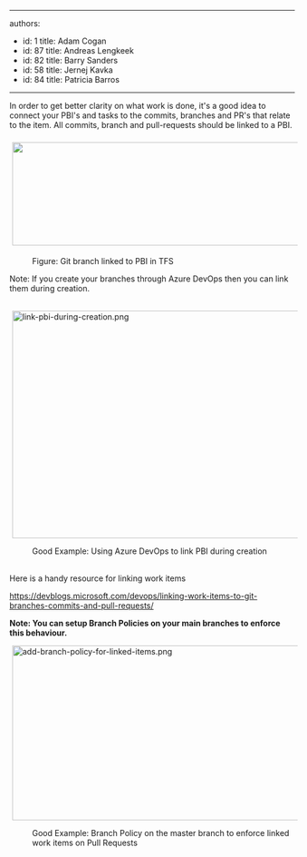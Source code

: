

---
authors:
  - id: 1
    title: Adam Cogan
  - id: 87
    title: Andreas Lengkeek
  - id: 82
    title: Barry Sanders
  - id: 58
    title: Jernej Kavka
  - id: 84
    title: Patricia Barros
---




<span class='intro'> ​​​In order to get better clarity on what work is done, it's a good idea to connect your PBI's and tasks to the commits, branches and PR's that relate to the item.&#160;All commits, branch and pull-requests should be linked to a&#160;PBI.<br>​​<br><img src="/SiteAssets/do-you-link-your-commits-to-a-pbi/link-branch-to-pbi.png" alt="" style="margin&#58;5px;width&#58;518px;height&#58;182px;" /><dd class="ssw15-rteElement-FigureGood">Figure&#58; Git branch linked to PBI in&#160;TFS<br></dd> </span>

<p class="ssw15-rteElement-Tip">Note&#58; If you create your branches through Azure DevOps then you can link them during creation.​​​​​</p><p>​<img src="/SiteAssets/do-you-link-your-commits-to-a-pbi/link-pbi-during-creation.png" alt="link-pbi-during-creation.png" style="margin&#58;0px 5px;width&#58;518px;height&#58;401px;" /></p><dd class="ssw15-rteElement-FigureGood">​Good Example&#58; Using Azure DevOps to link PBI during creation<br></dd><p><br>Here is a handy resource for linking work items<br></p><a href="https&#58;//devblogs.microsoft.com/devops/linking-work-items-to-git-branches-commits-and-pull-requests/%E2%80%8B"><p>https&#58;//devblogs.microsoft.com/devops/linking-work-items-to-git-branches-commits-and-pull-requests/​​<br></p></a>​<span style="font-weight&#58;bold;">Note&#58; </span><span style="font-weight&#58;bold;">Yo</span><span style="font-weight&#58;bold;">u can setup&#160;Branch Policies on your main branches to enforce this behaviour.</span><p><img src="/SiteAssets/do-you-link-your-commits-to-a-pbi/add-branch-policy-for-linked-items.png" alt="add-branch-policy-for-linked-items.png" style="margin&#58;0px 5px;width&#58;523px;height&#58;308px;" /><br></p><dd class="ssw15-rteElement-FigureGood">​Good Example&#58; Branch Policy on the master branch to enforce linked work items on Pull Requests<br></dd>


